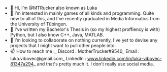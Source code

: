 - 👋 Hi, I’m @MTRucker also known as Luka
- 👀 I’m interested in mainly games of all kinds and programming. Quite new to all of this, and I've recently graduated in Media Informatics from the University of Tübingen.
- 🌱 I've written my Bachelor's Thesis in (so my highest proffiency is with) Python, but I also know C++, Java, MATLAB.
- 💞️ I’m looking to collaborate on nothing currently, I've yet to devise any projects that I might want to pull other people into.
- 📫 How to reach me :_
Discord : MotherTrucker#9540_
Email : luka.vibovec@gmail.com_
LinkedIn : www.linkedin.com/in/luka-vibovec-81347a294_
and that's pretty much it. I don't really use social media.

<!---
MTRucker/MTRucker is a ✨ special ✨ repository because its `README.md` (this file) appears on your GitHub profile.
You can click the Preview link to take a look at your changes.
--->
